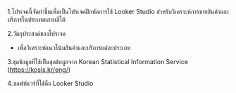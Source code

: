 1.โปรเจคนี้จัดทำขึ้นเพื่อเป็นโปรเจคฝึกหัดการใช้ Looker Studio สำหรับวิเคราะห์การขายสินค้าและบริการในประเทศเกาหลีใต้

2.วัตถุประสงค์ของโปรเจค
  - เพื่อวิเคราะห์แนวโน้มสินค้าและบริการแต่ละประเภท

3.ชุดข้อมูลที่ใช้เป็นชุดข้อมูลจาก Korean Statistical Information Service (https://kosis.kr/eng/)

4.ซอฟท์แวร์ที่ใช้คือ Looker Studio
